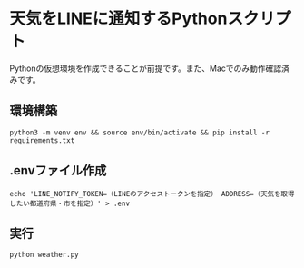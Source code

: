 # 天気をLINEに通知するPythonスクリプト

Pythonの仮想環境を作成できることが前提です。また、Macでのみ動作確認済みです。

## 環境構築
`python3 -m venv env && source env/bin/activate && pip install -r requirements.txt`

## .envファイル作成
`echo 'LINE_NOTIFY_TOKEN=（LINEのアクセストークンを指定）
ADDRESS=（天気を取得したい都道府県・市を指定）' > .env`

## 実行
`python weather.py`
